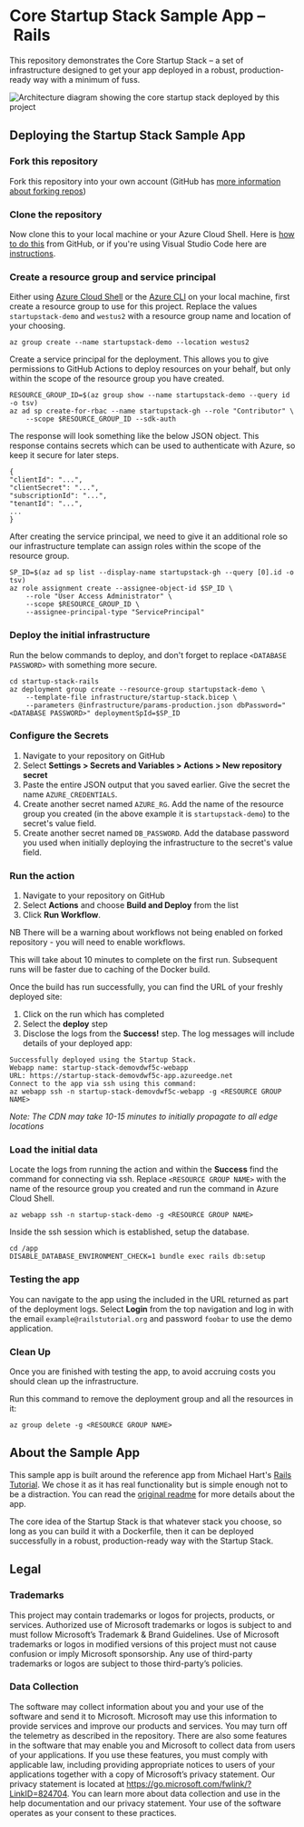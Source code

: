 # Core Startup Stack Sample App – Rails

This repository demonstrates the Core Startup Stack – a set of infrastructure designed to get your app deployed in a robust, production-ready way with a minimum of fuss.

![Architecture diagram showing the core startup stack deployed by this project](infrastructure/startup-stack-architecture.png)

## Deploying the Startup Stack Sample App

### Fork this repository

Fork this repository into your own account (GitHub has [more information about forking repos](https://docs.github.com/en/get-started/quickstart/fork-a-repo))

### Clone the repository

Now clone this to your local machine or your Azure Cloud Shell. Here is [how to do this](https://docs.github.com/en/github/creating-cloning-and-archiving-repositories/cloning-a-repository-from-github/cloning-a-repository) from GitHub, or if you're using Visual Studio Code here are [instructions](https://code.visualstudio.com/docs/editor/github).

### Create a resource group and service principal

Either using [Azure Cloud Shell](https://docs.microsoft.com/azure/cloud-shell/overview) or the [Azure CLI](https://docs.microsoft.com/cli/azure/) on your local machine, first create a resource group to use for this project.
Replace the values `startupstack-demo` and `westus2` with a resource group name and location of your choosing.

```azurecli
az group create --name startupstack-demo --location westus2
```

Create a service principal for the deployment. This allows you to give permissions to GitHub Actions to deploy resources on your behalf, but only within the scope of the resource group you have created.

```azurecli
RESOURCE_GROUP_ID=$(az group show --name startupstack-demo --query id -o tsv)
az ad sp create-for-rbac --name startupstack-gh --role "Contributor" \
    --scope $RESOURCE_GROUP_ID --sdk-auth
```

The response will look something like the below JSON object. This response contains secrets which can be used to authenticate with Azure, so keep it secure for later steps.

```azurecli
{
"clientId": "...",
"clientSecret": "...",
"subscriptionId": "...",
"tenantId": "...",
...
}
```

After creating the service principal, we need to give it an additional role so our infrastructure template can assign roles within the scope of the resource group.

```azurecli
SP_ID=$(az ad sp list --display-name startupstack-gh --query [0].id -o tsv)
az role assignment create --assignee-object-id $SP_ID \
    --role "User Access Administrator" \
    --scope $RESOURCE_GROUP_ID \
    --assignee-principal-type "ServicePrincipal"
```

### Deploy the initial infrastructure

Run the below commands to deploy, and don't forget to replace `<DATABASE PASSWORD>` with something more secure.

```azurecli
cd startup-stack-rails
az deployment group create --resource-group startupstack-demo \
    --template-file infrastructure/startup-stack.bicep \
    --parameters @infrastructure/params-production.json dbPassword="<DATABASE PASSWORD>" deploymentSpId=$SP_ID
```

### Configure the Secrets

1. Navigate to your repository on GitHub
2. Select **Settings > Secrets and Variables > Actions > New repository secret**
3. Paste the entire JSON output that you saved earlier. Give the secret the name `AZURE_CREDENTIALS`.
4. Create another secret named `AZURE_RG`. Add the name of the resource group you created (in the above example it is `startupstack-demo`) to the secret's value field.
5. Create another secret named `DB_PASSWORD`. Add the database password you used when initially deploying the infrastructure to the secret's value field.

### Run the action

1. Navigate to your repository on GitHub
2. Select **Actions** and choose **Build and Deploy** from the list
3. Click **Run Workflow**.

NB There will be a warning about workflows not being enabled on forked repository - you will need to enable workflows.

This will take about 10 minutes to complete on the first run. Subsequent runs will be faster due to caching of the Docker build.

Once the build has run successfully, you can find the URL of your freshly deployed site:

1. Click on the run which has completed
2. Select the **deploy** step
3. Disclose the logs from the **Success!** step. The log messages will include details of your deployed app:

```
Successfully deployed using the Startup Stack.
Webapp name: startup-stack-demovdwf5c-webapp
URL: https://startup-stack-demovdwf5c-app.azureedge.net
Connect to the app via ssh using this command:
az webapp ssh -n startup-stack-demovdwf5c-webapp -g <RESOURCE GROUP NAME>
```

_Note: The CDN may take 10-15 minutes to initially propagate to all edge locations_

### Load the initial data

Locate the logs from running the action and within the **Success** find the command for connecting via ssh. Replace `<RESOURCE GROUP NAME>` with the name of the resource group you created and run the command in Azure Cloud Shell.

```azurecli
az webapp ssh -n startup-stack-demo -g <RESOURCE GROUP NAME>
```

Inside the ssh session which is established, setup the database.

```azurecli
cd /app
DISABLE_DATABASE_ENVIRONMENT_CHECK=1 bundle exec rails db:setup
```

### Testing the app

You can navigate to the app using the included in the URL returned as part of the deployment logs. Select **Login** from the top navigation and log in with the email `example@railstutorial.org` and password `foobar` to use the demo application.

### Clean Up

Once you are finished with testing the app, to avoid accruing costs you should clean up the infrastructure.

Run this command to remove the deployment group and all the resources in it:

```azurecli
az group delete -g <RESOURCE GROUP NAME>
```

## About the Sample App

This sample app is built around the reference app from Michael Hart's [Rails Tutorial](https://railstutorial.org). We chose it as it has real functionality but is simple enough not to be a distraction. You can read the [original readme](./README-ORIG.md) for more details about the app.

The core idea of the Startup Stack is that whatever stack you choose, so long as you can build it with a Dockerfile, then it can be deployed successfully in a robust, production-ready way with the Startup Stack.

## Legal

### Trademarks

This project may contain trademarks or logos for projects, products, or services. Authorized use of Microsoft trademarks or logos is subject to and must follow Microsoft’s Trademark & Brand Guidelines. Use of Microsoft trademarks or logos in modified versions of this project must not cause confusion or imply Microsoft sponsorship. Any use of third-party trademarks or logos are subject to those third-party’s policies.

### Data Collection

The software may collect information about you and your use of the software and send it to Microsoft. Microsoft may use this information to provide services and improve our products and services. You may turn off the telemetry as described in the repository. There are also some features in the software that may enable you and Microsoft to collect data from users of your applications. If you use these features, you must comply with applicable law, including providing appropriate notices to users of your applications together with a copy of Microsoft’s privacy statement. Our privacy statement is located at https://go.microsoft.com/fwlink/?LinkID=824704. You can learn more about data collection and use in the help documentation and our privacy statement. Your use of the software operates as your consent to these practices.
